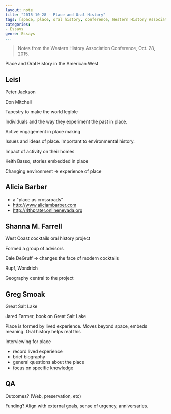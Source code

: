 ```yaml
---
layout: note
title: "2015-10-28 - Place and Oral History"
tags: [space, place, oral history, conference, Western History Association]
categories:
- Essays
genre: Essays
...
```


> Notes from the Western History Association Conference, Oct. 28, 2015.

Place and Oral History in the American West

## Leisl

Peter Jackson

Don Mitchell

Tapestry to make the world legible

Individuals and the way they experiment the past in place.

Active engagement in place making

Issues and ideas of place. Important to environmental history.

Impact of activity on their homes

Keith Basso, stories embedded in place

Changing environment -> experience of place

## Alicia Barber

- a "place as crossroads"
- <http://www.aliciambarber.com>
- <http://4thprater.onlinenevada.org>

## Shanna M. Farrell

West Coast cocktails oral history project

Formed a group of advisors

Dale DeGruff -> changes the face of modern cocktails

Rupf, Wondrich

Geography central to the project

## Greg Smoak

Great Salt Lake

Jared Farmer, book on Great Salt Lake

Place is formed by lived experience. Moves beyond space, embeds meaning. Oral history helps real this

Interviewing for place

- record lived experience
- brief biography
- general questions about the place
- focus on specific knowledge

## QA

Outcomes? (Web, preservation, etc)

Funding? Align with external goals, sense of urgency, anniversaries.
